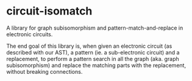 # circuit-isomatch

A library for graph subisomorphism and pattern-match-and-replace in electronic
circuits.

The end goal of this library is, when given an electronic circuit (as described
with our AST), a pattern (ie. a sub-electronic circuit) and a replacement, to
perform a pattern search in all the graph (aka. graph subisomorphism) and
replace the matching parts with the replacement, without breaking connections.
